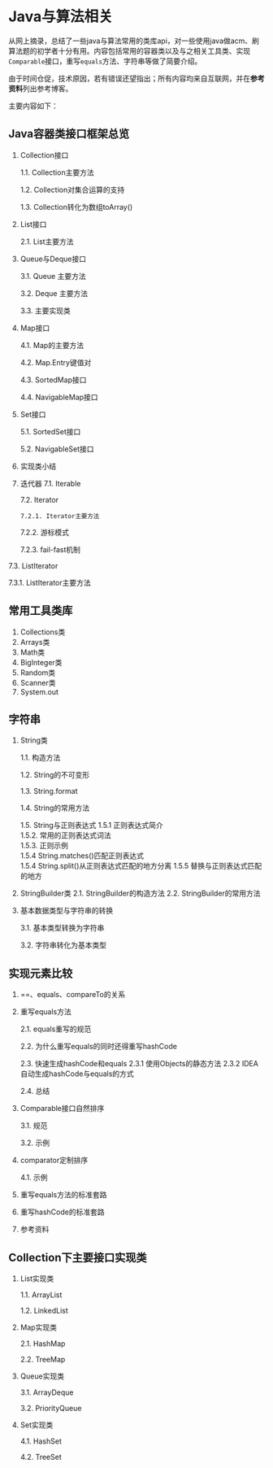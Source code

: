 # Java与算法相关

从网上摘录，总结了一些java与算法常用的类库api，对一些使用java做acm、刷算法题的初学者十分有用。内容包括常用的容器类以及与之相关工具类、实现`Comparable`接口，重写`equals`方法、字符串等做了简要介绍。

由于时间仓促，技术原因，若有错误还望指出；所有内容均来自互联网，并在**参考资料**列出参考博客。

主要内容如下：

## Java容器类接口框架总览

1. Collection接口 

   1.1. Collection主要方法 

   1.2. Collection对集合运算的支持 

   1.3. Collection转化为数组toArray() 

2. List接口 

   2.1. List主要方法 

3. Queue与Deque接口

   3.1. Queue 主要方法 

   3.2. Deque 主要方法
   
   3.3. 主要实现类

4. Map接口 

   4.1. Map的主要方法 

   4.2. Map.Entry键值对 

   4.3. SortedMap接口 

   4.4. NavigableMap接口

5. Set接口

    5.1. SortedSet接口 

   5.2. NavigableSet接口

6. 实现类小结

7. 迭代器
  7.1. Iterable

   7.2. Iterator 

 	   7.2.1. Iterator主要方法 

   	7.2.2. 游标模式
      
   	7.2.3. fail-fast机制 

  7.3. ListIterator 

  7.3.1. ListIterator主要方法 

## 常用工具类库

1. Collections类 
2. Arrays类 
3. Math类 
4. BigInteger类 
5. Random类 
6. Scanner类 
7. System.out

## 字符串

1. String类 

   1.1. 构造方法
   
   1.2. String的不可变形 

   1.3. String.format 

   1.4. String的常用方法 

   1.5. String与正则表达式
    	 1.5.1 正则表达式简介    
    	 1.5.2. 常用的正则表达式词法      
    	 1.5.3. 正则示例     
    	 1.5.4 String.matches()匹配正则表达式    
    	 1.5.4 String.split()从正则表达式匹配的地方分离 
    	 1.5.5 替换与正则表达式匹配的地方
2. StringBuilder类 
   2.1. StringBuilder的构造方法
   2.2. StringBuilder的常用方法

3. 基本数据类型与字符串的转换

   3.1. 基本类型转换为字符串

   3.2. 字符串转化为基本类型

## 实现元素比较

1. ==、equals、compareTo的关系

2. 重写equals方法 

   2.1. equals重写的规范

   2.2. 为什么重写equals的同时还得重写hashCode

   2.3. 快速生成hashCode和equals
    	2.3.1 使用Objects的静态方法
     	2.3.2 IDEA自动生成hashCode与equals的方式

   2.4. 总结

3. Comparable接口自然排序

   3.1. 规范

   3.2. 示例

4. comparator定制排序 

   4.1. 示例

5. 重写equals方法的标准套路 

6. 重写hashCode的标准套路

7. 参考资料

## Collection下主要接口实现类

1. List实现类

    1.1. ArrayList

    1.2. LinkedList

2. Map实现类

    2.1. HashMap

   2.2. TreeMap

3. Queue实现类

    3.1. ArrayDeque

    3.2. PriorityQueue 

4. Set实现类

    4.1. HashSet

    4.2. TreeSet
